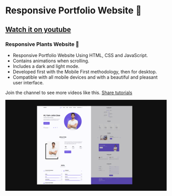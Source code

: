 # Responsive Portfolio Website 🎍 
## [Watch it on youtube](https://www.youtube.com/channel/UCgME7xUx_PrCdphF2k8bupg?app=desktop)
### Responsive Plants Website 🎍

- Responsive Portfolio Website Using HTML, CSS and JavaScript.
- Contains animations when scrolling.
- Includes a dark and light mode.
- Developed first with the Mobile First methodology, then for desktop.
- Compatible with all mobile devices and with a beautiful and pleasant user interface.

Join the channel to see more videos like this. [Share tutorials](https://www.youtube.com/channel/UCgME7xUx_PrCdphF2k8bupg?app=desktop)

![Portfolio website](/preview.png)
